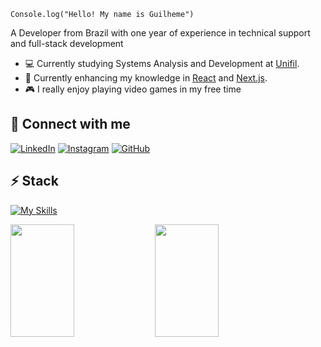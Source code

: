 <code>Console.log("Hello! My name is Guilheme")</code>

A Developer from Brazil with one year of experience in technical support and full-stack development

* 💻 Currently studying Systems Analysis and Development at [Unifil](https://unifil.br/).
* 🌱 Currently enhancing my knowledge in [React](https://react.dev/) and [Next.js](https://nextjs.org/).
* 🎮 I really enjoy playing video games in my free time

## 🔗 Connect with me
[![LinkedIn](https://img.shields.io/badge/linkedin-%230077B5.svg?style=for-the-badge&logo=linkedin&logoColor=white)](https://www.linkedin.com/in/guilhermehs2/)
[![Instagram](https://img.shields.io/badge/Instagram-%23E1306C.svg?style=for-the-badge&logo=Instagram&logoColor=white)](https://www.instagram.com/guilhermexx28/)
[![GitHub](https://img.shields.io/badge/github-%23121011.svg?style=for-the-badge&logo=github&logoColor=white)](https://github.com/GuilhermeHS2/)


## ⚡ Stack
[![My Skills](https://skillicons.dev/icons?i=javascript,typescript,nodejs,nestjs,nextjs,react,vuejs,python,linux,postgresql,mysql,docker)](https://skillicons.dev)


<div>
  <img height="180em" width="45%" src="https://github-readme-stats.vercel.app/api?username=GuilhermeHS2&show_icons=true&theme=tokyonight">
  <img height="180em" width="45%" src="https://github-readme-stats.vercel.app/api/top-langs/?username=GuilhermeHS2&layout=compact&theme=tokyonight">
</div>
